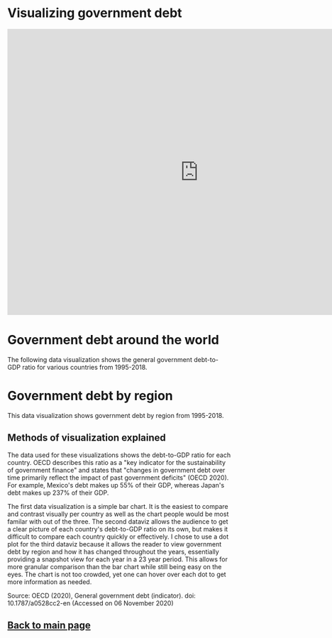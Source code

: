 # Visualizing government debt

<iframe src="https://data.oecd.org/chart/69wI" 
width="860" 
height="645" 
style="border: 
0" mozallowfullscreen="true" 
webkitallowfullscreen="true" 
allowfullscreen="true">
<a href="https://data.oecd.org/chart/69wI" 
target="_blank">OECD Chart: General government debt, Total, % of GDP, Annual, 2019</a></iframe>

# Government debt around the world
The following data visualization shows the general government debt-to-GDP ratio for various countries from 1995-2018.
<div class="flourish-embed flourish-chart" data-src="visualisation/4265446"><script src="https://public.flourish.studio/resources/embed.js"></script></div>

# Government debt by region
This data visualization shows government debt by region from 1995-2018. 
<div class="flourish-embed flourish-scatter" data-src="visualisation/4284128"><script src="https://public.flourish.studio/resources/embed.js"></script></div>

## Methods of visualization explained
The data used for these visualizations shows the debt-to-GDP ratio for each country. OECD describes this ratio as a "key indicator for the sustainability of government finance" and states that "changes in government debt over time primarily reflect the impact of past government deficits" (OECD 2020). For example, Mexico's debt makes up 55% of their GDP, whereas Japan's debt makes up 237% of their GDP.  

The first data visualization is a simple bar chart. It is the easiest to compare and contrast visually per country as well as the chart people would be most familar with out of the three. The second dataviz allows the audience to get a clear picture of each country's debt-to-GDP ratio on its own, but makes it difficult to compare each country quickly or effectively. I chose to use a dot plot for the third dataviz because it allows the reader to view government debt by region and how it has changed throughout the years, essentially providing a snapshot view for each year in a 23 year period. This allows for more granular comparison than the bar chart while still being easy on the eyes. The chart is not too crowded, yet one can hover over each dot to get more information as needed. 

Source: OECD (2020), General government debt (indicator). doi: 10.1787/a0528cc2-en (Accessed on 06 November 2020)

## [Back to main page](https://anagm17.github.io/ana-garcia-portfolio/)

